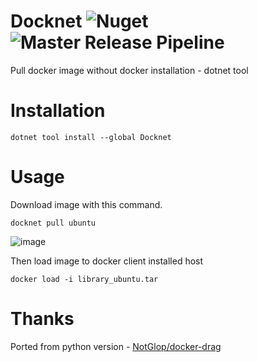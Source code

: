 # Docknet ![Nuget](https://img.shields.io/nuget/v/docknet) ![Master Release Pipeline](https://github.com/bduman/docknet/workflows/Master%20Release%20Pipeline/badge.svg)
Pull docker image without docker installation - dotnet tool

# Installation

`dotnet tool install --global Docknet`

# Usage
Download image with this command.

`docknet pull ubuntu`

![image](https://user-images.githubusercontent.com/5374623/89088869-3923d100-d3a3-11ea-9aa5-93ab5a9b5508.png)

Then load image to docker client installed host 

`docker load -i library_ubuntu.tar`

# Thanks

Ported from python version - [NotGlop/docker-drag](https://github.com/NotGlop/docker-drag)
